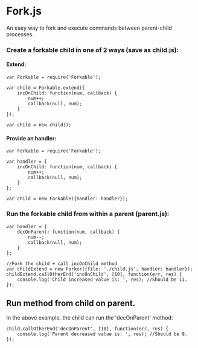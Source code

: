 Fork.js
=======

An easy way to fork and execute commands between parent-child processes.

### Create a forkable child in one of 2 ways (save as child.js):
#### Extend:

    var Forkable = require('Forkable');
    
    var child = Forkable.extend({
        incOnChild: function(num, callback) {
            num++;
            callback(null, num);
        }
    });
    
    var child = new child();

#### Provide an handler:
    var Forkable = require('Forkable');
    
    var handler = {
        incOnChild: function(num, callback) {
            num++;
            callback(null, num);
        }
    };
    
    var child = new Forkable({handler: handler});


### Run the forkable child from within a parent (parent.js):

    var handler = {
        decOnParent: function(num, callback) {
            num--;
            callback(null, num);
        }
    };

    //Fork the child + call incOnChild method
    var childExtend = new Forker({file: './child.js', handler: handler});
    childExtend.callOtherEnd('incOnChild', [10], function(err, res) {
        console.log('Child increased value is: ', res); //Should be 11.
    });

## Run method from child on parent.
In the above example. the child can run the 'decOnParent' method:

    child.callOtherEnd('decOnParent', [10], function(err, res) {
        console.log('Parent decreased value is: ', res); //Should be 9.
    });

